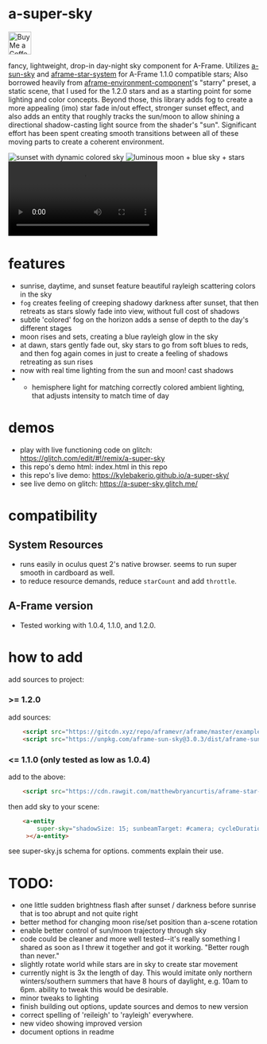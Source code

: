 # a-super-sky
<a href='https://ko-fi.com/kylev' target='_blank'><img height='35' style='border:0px;height:46px;' src='https://az743702.vo.msecnd.net/cdn/kofi3.png?v=0' border='0' alt='Buy Me a Coffee at ko-fi.com' /><a/>

fancy, lightweight, drop-in day-night sky component for A-Frame.
Utilizes [a-sun-sky](https://supermedium.com/superframe/components/sun-sky/) and [aframe-star-system](https://github.com/handeyeco/aframe-star-system-component) for A-Frame 1.1.0 compatible stars; Also borrowed heavily from [aframe-environment-component](https://github.com/supermedium/aframe-environment-component/commit/ab99293ee54826923212aca0dfc112d35b64d970)'s "starry" preset, a static scene, that I used for the 1.2.0 stars and as a starting point for some lighting and color concepts. Beyond those, this library adds fog to create a more appealing (imo) star fade in/out effect, stronger sunset effect, and also adds an entity that roughly tracks the sun/moon to allow shining a directional shadow-casting light source from the shader's "sun". Significant effort has been spent creating smooth transitions between all of these moving parts to create a coherent environment.

![sunset with dynamic colored sky](https://i.imgur.com/tzEqI6B.png)
![luminous moon + blue sky + stars](https://i.imgur.com/w6847An.png)
![day - moon cycle](https://user-images.githubusercontent.com/6391152/127586529-8ef34e7f-1884-404f-9838-39e6958eade5.mp4)

# features
- sunrise, daytime, and sunset feature beautiful rayleigh scattering colors in the sky
- `fog` creates feeling of creeping shadowy darkness after sunset, that then retreats as stars slowly fade into view, without full cost of shadows
- subtle 'colored' fog on the horizon adds a sense of depth to the day's different stages
- moon rises and sets, creating a blue rayleigh glow in the sky
- at dawn, stars gently fade out, sky stars to go from soft blues to reds, and then fog again comes in just to create a feeling of shadows retreating as sun rises
- now with real time lighting from the sun and moon! cast shadows
- + hemisphere light for matching correctly colored ambient lighting, that adjusts intensity to match time of day

# demos
- play with live functioning code on glitch: https://glitch.com/edit/#!/remix/a-super-sky
- this repo's demo html: index.html in this repo
- this repo's live demo: https://kylebakerio.github.io/a-super-sky/
- see live demo on glitch: https://a-super-sky.glitch.me/

# compatibility

## System Resources
- runs easily in oculus quest 2's native browser. seems to run super smooth in cardboard as well.
- to reduce resource demands, reduce `starCount` and add `throttle`.

## A-Frame version
- Tested working with 1.0.4, 1.1.0, and 1.2.0.

# how to add

add sources to project:

### >= 1.2.0
add sources:
```html
    <script src="https://gitcdn.xyz/repo/aframevr/aframe/master/examples/test/shaders/shaders/sky.js"></script>
    <script src="https://unpkg.com/aframe-sun-sky@3.0.3/dist/aframe-sun-sky.js"></script>
```

### <= 1.1.0 (only tested as low as 1.0.4)
add to the above:
```html
    <script src="https://cdn.rawgit.com/matthewbryancurtis/aframe-star-system-component/db4f1030/index.js"></script>
```

then add sky to your scene:
```html
    <a-entity 
        super-sky="shadowSize: 15; sunbeamTarget: #camera; cycleDuration:.2;  groundColor: #7BC8A4;";
     ></a-entity>
```

see super-sky.js schema for options. comments explain their use.


# TODO:
- one little sudden brightness flash after sunset / darkness before sunrise that is too abrupt and not quite right
- better method for changing moon rise/set position than a-scene rotation
- enable better control of sun/moon trajectory through sky
- code could be cleaner and more well tested--it's really something I shared as soon as I threw it together and got it working. "Better rough than never."
- slightly rotate world while stars are in sky to create star movement
- currently night is 3x the length of day. This would imitate only northern winters/southern summers that have 8 hours of daylight, e.g. 10am to 6pm. ability to tweak this would be desirable.
- minor tweaks to lighting 
- finish building out options, update sources and demos to new version
- correct spelling of 'reileigh' to 'rayleigh' everywhere.
- new video showing improved version
- document options in readme
